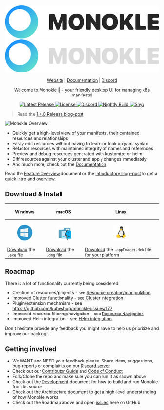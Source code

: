 <p align="center">
  <img src="src/assets/MonokleLogoLight.svg#gh-light-mode-only" alt="Monokle Logo Light"/>
  <img src="src/assets/MonokleLogoDark.svg#gh-dark-mode-only" alt="Monokle Logo Dark" />
</p>

<p align="center">
<a href="https://monokle.io">Website</a> |
<a href="https://kubeshop.github.io/monokle/">Documentation</a> |
<a href="https://discord.gg/uNuhy6GDyn">Discord</a>
</p>

<p align="center">
Welcome to Monokle 🧐 - your friendly desktop UI for managing k8s manifests!
</p>

<p align="center">
  <a href="https://github.com/kubeshop/monokle/releases/latest">
    <img src="https://img.shields.io/github/v/release/kubeshop/monokle" alt="Latest Release" />
  </a>
  <a href="https://github.com/kubeshop/monokle/blob/main/LICENSE">
    <img src="https://img.shields.io/github/license/kubeshop/monokle" alt="License" />
  </a>
  <a href="https://discord.gg/kMJxmuYTMu">
    <img src="https://badgen.net/badge/icon/discord?icon=discord&label" alt="Discord" />
  </a>
  <a href="https://github.com/kubeshop/monokle/tags">
    <img src="https://img.shields.io/github/workflow/status/kubeshop/monokle/monokle-build-nightly?label=nightly-build" alt="Nightly Build" />
  </a>
  <a href="https://snyk.io/test/github/kubeshop/monokle">
    <img src="https://snyk.io/test/github/kubeshop/monokle/badge.svg" alt="Snyk" />
  </a>
</p>

> Read the [1.4.0 Release blog-post](https://medium.com/kubeshop-i/monokle-1-4-0-4122e88742c5)

![Monokle Overview](docs/img/monokle-overview.gif)

- Quickly get a high-level view of your manifests, their contained resources and relationships
- Easily edit resources without having to learn or look up yaml syntax
- Refactor resources with maintained integrity of names and references
- Preview and debug resources generated with kustomize or helm
- Diff resources against your cluster and apply changes immediately
- And much more, check out the [Documentation](https://kubeshop.github.io/monokle/)

Read the [Feature Overview](https://kubeshop.github.io/monokle/features/) document or the [introductory blog-post](https://medium.com/kubeshop-i/hello-monokle-83ecb42f5d96) to get a quick intro and overview.

## Download & Install

| <p align="center">Windows                                                                  | <p align="center">macOS                                                                    | <p align="center">Linux                                                                                                  |
| ------------------------------------------------------------------------------------------ | ------------------------------------------------------------------------------------------ | ------------------------------------------------------------------------------------------------------------------------ |
| <p align="center"><img src="docs/img/windows.svg" height="50" width="50" /></p>            | <p align="center"><img src="docs/img/macos.svg" height="50" width="50" /></p>              | <p align="center"><img src="docs/img/linux.svg" height="50" width="50" /></p>                                            |
| <a href="https://github.com/kubeshop/monokle/releases/latest">Download</a> the `.exe` file | <a href="https://github.com/kubeshop/monokle/releases/latest">Download</a> the `.dmg` file | <a href="https://github.com/kubeshop/monokle/releases/latest">Download</a> the `.appImage`/`.deb` file for your platform |

## Roadmap

There is a lot of functionality currently being considered:

- Creation of resources/projects - see [Resource creation/manipulation](https://github.com/kubeshop/monokle/projects/4)
- Improved Cluster functionality - see [Cluster integration](https://github.com/kubeshop/monokle/projects/8)
- Plugin/extension mechanism - see https://github.com/kubeshop/monokle/issues/177
- Improved resource filtering/navigation - see [Resource Navigation](https://github.com/kubeshop/monokle/projects/2)
- Improved Helm integration - see [Helm integration](https://github.com/kubeshop/monokle/projects/12)

Don't hesitate provide any feedback you might have to help us prioritize and improve our backlog!

## Getting involved

- We WANT and NEED your feedback please. Share ideas, suggestions, bug-reports or complaints on our [Discord server](https://discord.gg/uNuhy6GDyn)
- Check out our [Contributor Guide](https://github.com/kubeshop/.github/blob/main/CONTRIBUTING.md) and
  [Code of Conduct](https://github.com/kubeshop/.github/blob/main/CODE_OF_CONDUCT.md)
- Fork/Clone the repo and make sure you can run it as shown above
- Check out the [Development](docs/development.md) document for how to build and run Monokle from its source
- Check out the [Architecture](docs/architecture.md) document to get a high-level understanding of how Monokle works
- Check out the Roadmap above and open [issues](https://github.com/kubeshop/monokle/issues) here on GitHub
